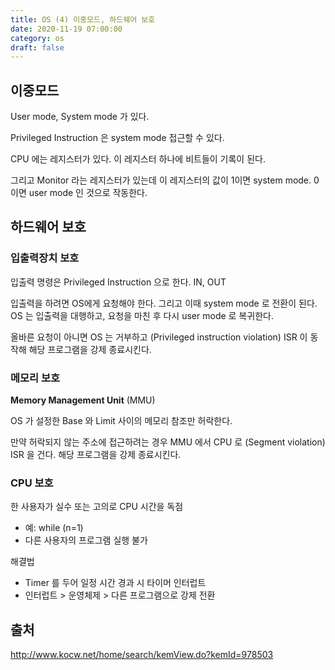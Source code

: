 ```yaml
---
title: OS (4) 이중모드, 하드웨어 보호
date: 2020-11-19 07:00:00
category: os
draft: false
---
```


## 이중모드

User mode, System mode 가 있다.

Privileged Instruction 은 system mode 접근할 수 있다.

CPU 에는 레지스터가 있다. 이 레지스터 하나에 비트들이 기록이 된다.

그리고 Monitor 라는 레지스터가 있는데 이 레지스터의 값이 1이면 system mode. 0 이면 user mode 인 것으로 작동한다.

## 하드웨어 보호

### 입출력장치 보호

입출력 명령은 Privileged Instruction 으로 한다. IN, OUT

입출력을 하려면 OS에게 요청해야 한다. 그리고 이때 system mode 로 전환이 된다. OS 는 입출력을 대행하고, 요청을 마친 후 다시 user mode 로 복귀한다.

올바른 요청이 아니면 OS 는 거부하고 (Privileged instruction violation) ISR 이 동작해 해당 프로그램을 강제 종료시킨다.

### 메모리 보호

**Memory Management Unit** (MMU)

OS 가 설정한 Base 와 Limit 사이의 메모리 참조만 허락한다.

만약 허락되지 않는 주소에 접근하려는 경우 MMU 에서 CPU 로 (Segment violation) ISR 을 건다. 해당 프로그램을 강제 종료시킨다.

### CPU 보호

한 사용자가 실수 또는 고의로 CPU 시간을 독점

- 예: while (n=1)
- 다른 사용자의 프로그램 실행 불가

해결법

- Timer 를 두어 일정 시간 경과 시 타이머 인터럽트
- 인터럽트 > 운영체제 > 다른 프로그램으로 강제 전환

## 출처

http://www.kocw.net/home/search/kemView.do?kemId=978503
